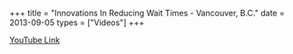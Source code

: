 +++
title = "Innovations In Reducing Wait Times - Vancouver, B.C."
date = 2013-09-05
types = ["Videos"]
+++

[YouTube Link](https://www.youtube.com/watch?v=H4oxbD846u8)
